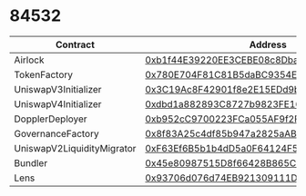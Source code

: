 #  84532
| Contract | Address |
|---|---|
| Airlock | [0xb1f44E39220EE3CEBE08c8Dba82D5255717B5224](https://base-sepolia.blockscout.com/address/0xb1f44E39220EE3CEBE08c8Dba82D5255717B5224) |
| TokenFactory | [0x780E704F81C81B5daBC9354E89D0193ceE5512e8](https://base-sepolia.blockscout.com/address/0x780E704F81C81B5daBC9354E89D0193ceE5512e8) |
| UniswapV3Initializer | [0x3C19Ac8F42901f8e2E15EDd9bf644a724614Becf](https://base-sepolia.blockscout.com/address/0x3C19Ac8F42901f8e2E15EDd9bf644a724614Becf) |
| UniswapV4Initializer | [0xdbd1a882893C8727b9823FE16584c5298fe195b1](https://base-sepolia.blockscout.com/address/0xdbd1a882893C8727b9823FE16584c5298fe195b1) |
| DopplerDeployer | [0xb952cC9700223FCa055AF9f2FA2f0d1bCce26355](https://base-sepolia.blockscout.com/address/0xb952cC9700223FCa055AF9f2FA2f0d1bCce26355) |
| GovernanceFactory | [0x8f83A25c4df85b947a2825aABD72AE398Ed39A8E](https://base-sepolia.blockscout.com/address/0x8f83A25c4df85b947a2825aABD72AE398Ed39A8E) |
| UniswapV2LiquidityMigrator | [0xF63Ef6B5b1b4dD5a0F64124F51fdcd9b57f856f9](https://base-sepolia.blockscout.com/address/0xF63Ef6B5b1b4dD5a0F64124F51fdcd9b57f856f9) |
| Bundler | [0x45e80987515D8f66428B865Cd6A1869118076281](https://base-sepolia.blockscout.com/address/0x45e80987515D8f66428B865Cd6A1869118076281) |
| Lens | [0x93706d076d74EB921309111D80BffA2E24951eC2](https://base-sepolia.blockscout.com/address/0x93706d076d74EB921309111D80BffA2E24951eC2) |
